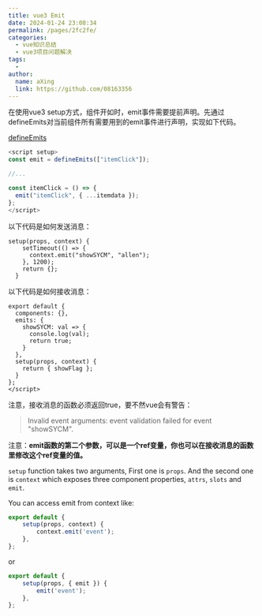 ```yaml
---
title: vue3 Emit
date: 2024-01-24 23:08:34
permalink: /pages/2fc2fe/
categories:
  - vue知识总结
  - vue3项目问题解决
tags:
  - 
author: 
  name: aXing
  link: https://github.com/08163356
---
```


在使用vue3 setup方式，组件开如时，emit事件需要提前声明。先通过defineEmits对当前组件所有需要用到的emit事件进行声明，实现如下代码。

[defineEmits](https://link.segmentfault.com/?enc=gmvMK%2BvrO5ege1utdogy3g%3D%3D.XlcP%2BaMRIICZ5Pbl9n6%2BlFyYvVIo6C88eB7JTx6fVf2Q6LhDmC%2BajAMMu1S1f3lfUWw56h6h1OYUyZaISCYcJQpq%2Bf4FMAv6P8sf0YcGo8CwFJWIB6uNdSQResQDOwtT)

```javascript
<script setup>
const emit = defineEmits(["itemClick"]);

//...

const itemClick = () => {
  emit("itemClick", { ...itemdata });
};
</script>
```
<!-- more -->





以下代码是如何发送消息：

```text
setup(props, context) {
    setTimeout(() => {
      context.emit("showSYCM", "allen");
    }, 1200);
    return {};
  }
```

以下代码是如何接收消息：

```text
export default {
  components: {},
  emits: {
    showSYCM: val => {
      console.log(val);
      return true;
    }
  },
  setup(props, context) {
    return { showFlag };
  }
};
</script>
```

注意，接收消息的函数必须返回true，要不然vue会有警告：

> Invalid event arguments: event validation failed for event "showSYCM".

注意：**emit函数的第二个参数，可以是一个ref变量，你也可以在接收消息的函数里修改这个ref变量的值。**





`setup` function takes two arguments, First one is `props`. And the second one is `context` which exposes three component properties, `attrs`, `slots` and `emit`.

You can access emit from context like:

```js
export default {
    setup(props, context) {
        context.emit('event');
    },
};
```

or

```js
export default {
    setup(props, { emit }) {
        emit('event');
    },
};
```